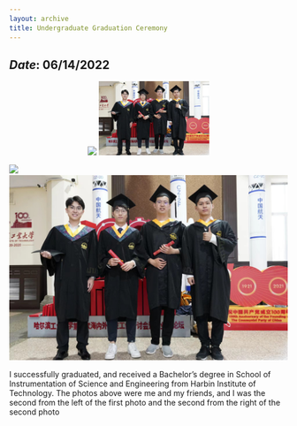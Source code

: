 ```yaml
---
layout: archive
title: Undergraduate Graduation Ceremony
---
```


## *Date*: 06/14/2022

<center>
<figure>
<img src="/news/imgs/BA_gra2.png" width=200px>
<img src="/news/imgs/B_graduate.png" width=200px>
</figure>
</center>

![](/news/imgs/BA_gra2.png)![](/news/imgs/B_graduate.png)

I successfully graduated, and received a Bachelor’s degree in School of Instrumentation of Science and Engineering from Harbin Institute of Technology. The photos above were me and my friends, and I was the second from the left of the first photo and the second from the right of the second photo
